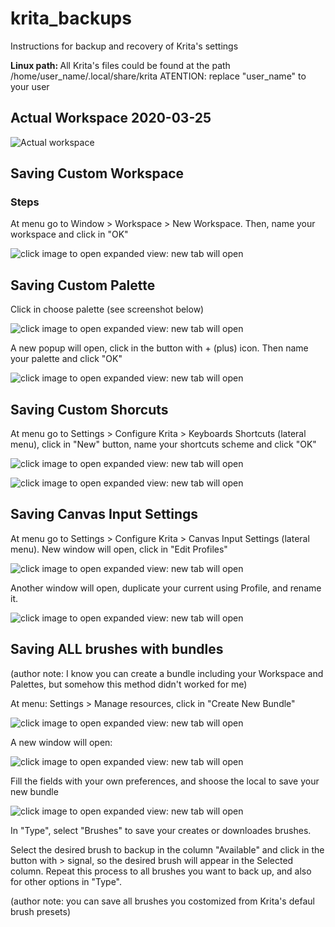 # krita_backups
Instructions for backup and recovery of Krita's settings

<b> Linux path: </b>
All Krita's files could be found at the path /home/user_name/.local/share/krita
ATENTION: replace "user_name" to your user

<h2> Actual Workspace 2020-03-25 </h2>

![Actual workspace](https://github.com/kazzmy/krita_backups/blob/master/screenshots/workspace_screenshot.png)

<h2> Saving Custom Workspace </h2>

<h3> Steps </h3>

At menu go to Window > Workspace > New Workspace. Then, name your workspace and click in "OK"

![click image to open expanded view: new tab will open](https://github.com/kazzmy/krita_backups/blob/master/screenshots/new_workspace_screenshot.png)

<h2> Saving Custom Palette </h2>

Click in choose palette (see screenshot below)

![click image to open expanded view: new tab will open](https://github.com/kazzmy/krita_backups/blob/master/screenshots/choose_palette_scheenshot.png)

A new popup will open, click in the button with + (plus) icon. Then name your palette and click "OK"

![click image to open expanded view: new tab will open](https://github.com/kazzmy/krita_backups/blob/master/screenshots/new_palette_screenshot.png)

<h2> Saving Custom Shorcuts </h2>

At menu go to Settings > Configure Krita > Keyboards Shortcuts (lateral menu), click in "New" button, name your shortcuts scheme and click "OK"

![click image to open expanded view: new tab will open](https://github.com/kazzmy/krita_backups/blob/master/screenshots/new_kb_shortcut_scheenshot.png)

![click image to open expanded view: new tab will open](https://github.com/kazzmy/krita_backups/blob/master/screenshots/name_scheme_screenshot.png)

<h2> Saving Canvas Input Settings </h2>

At menu go to Settings > Configure Krita > Canvas Input Settings (lateral menu). New window will open, click in "Edit Profiles"

![click image to open expanded view: new tab will open](https://github.com/kazzmy/krita_backups/blob/master/screenshots/canvas_input_screenshot.png)

Another window will open, duplicate your current using Profile, and rename it.

![click image to open expanded view: new tab will open](https://github.com/kazzmy/krita_backups/blob/master/screenshots/canvas_input_edit_profiles_screenshot.png)

<h2> Saving ALL brushes with bundles </h2>
(author note: I know you can create a bundle including your Workspace and Palettes, but somehow this method didn't worked for me)

At menu: Settings > Manage resources, click in "Create New Bundle"

![click image to open expanded view: new tab will open](https://github.com/kazzmy/krita_backups/blob/master/screenshots/manage_bundle_screenshot.png)

A new window will open:

![click image to open expanded view: new tab will open](https://github.com/kazzmy/krita_backups/blob/master/screenshots/create_Resource_Bundle_screenshot.png)

Fill the fields with your own preferences, and shoose the local to save your new bundle

![click image to open expanded view: new tab will open]()

In "Type", select "Brushes" to save your creates or downloades brushes. 

Select the desired brush to backup in the column "Available" and click in the button with > signal, so the desired brush will appear in the Selected column. Repeat this process to all brushes you want to back up, and also for other options in "Type".

(author note: you can save all brushes you costomized from Krita's defaul brush presets)